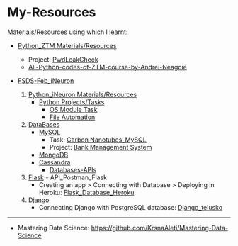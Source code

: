 # My-Resources
Materials/Resources using which I learnt:

 -  [Python_ZTM Materials/Resources](https://github.com/KrsnaAleti/My_Resources/tree/main/Python_ZTM)
     * Project: [PwdLeakCheck](https://github.com/KrsnaAleti/PwdLeakCheck)
     * [All-Python-codes-of-ZTM-course-by-Andrei-Neagoie](https://github.com/KrsnaAleti/All-Python-codes-of-ZTM-course-by-Andrei-Neagoie)


- [FSDS-Feb_iNeuron](https://ineuron.ai/course/full-stack-data-science-feb21-batch?source=learn_page)

  1. [Python_iNeuron Materials/Resources](https://github.com/KrsnaAleti/My_Resources/tree/main/Python_iNeuron)
     *  [Python Projects/Tasks](https://github.com/KrsnaAleti/My_Resources/tree/main/Python_iNeuron/Tasks_Challenges)
        * [OS Module Task](https://github.com/KrsnaAleti/My_Resources/tree/main/Python_iNeuron/Tasks_Challenges/OS%20Module%20Task)
        * [File Automation](https://github.com/KrsnaAleti/My_Resources/tree/main/Python_iNeuron/Tasks_Challenges/File%20Automation%20Task)
  2. [DataBases](https://github.com/KrsnaAleti/My_Resources/tree/main/Databases)
     * [MySQL](https://github.com/KrsnaAleti/My_Resources/tree/main/Databases/MySQL)
        * Task: [Carbon Nanotubes_MySQL](https://github.com/KrsnaAleti/My_Resources/tree/main/Databases/MySQL/Tasks_Challenges)
        * Project: [Bank Management System](https://github.com/KrsnaAleti/Bank-Management-System_MySQL)
     * [MongoDB](https://github.com/KrsnaAleti/My_Resources/tree/main/Databases/MongoDB)
     * [Cassandra](https://github.com/KrsnaAleti/My_Resources/tree/main/Databases/Cassandra)
       * [Databases-APIs](https://github.com/KrsnaAleti/My_Resources/tree/main/Databases/Databases_APIs)
  3. [Flask](https://github.com/KrsnaAleti/My_Resources/tree/main/Flask) - API_Postman_Flask
      * Creating an app > Connecting with Database > Deploying in Heroku: [Flask_Database_Heroku](https://github.com/KrsnaAleti/My_Resources/tree/main/Flask_Database_Heroku)
  4. [Django](https://github.com/KrsnaAleti/My_Resources/tree/main/Django)
       * Connecting Django with PostgreSQL database: [Django_telusko](https://github.com/KrsnaAleti/My_Resources/tree/main/Django_telusko)
---------------------------------------------------------------------------------------------------------------------------------------------------

- Mastering Data Science: https://github.com/KrsnaAleti/Mastering-Data-Science
